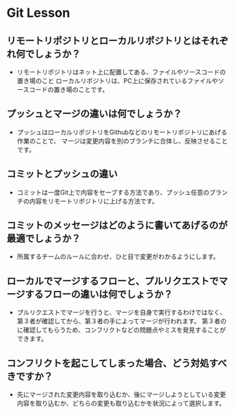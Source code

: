 # Git Lesson

## リモートリポジトリとローカルリポジトリとはそれぞれ何でしょうか？
- リモートリポジトリはネット上に配置してある、ファイルやソースコードの置き場のこと ローカルリポジトリは、PC上に保存されているファイルやソースコードの置き場のことです。



## プッシュとマージの違いは何でしょうか？
- プッシュはローカルリポジトリをGithubなどのリモートリポジトリにあげる作業のことで、 マージは変更内容を別のブランチに合体し、反映させることです。



## コミットとプッシュの違い
- コミットは一度Git上で内容をセーブする方法であり、プッシュ任意のブランチの内容をリモートリポジトリに上げる方法です。


## コミットのメッセージはどのように書いてあげるのが最適でしょうか？
- 所属するチームのルールに合わせ、ひと目で変更がわかるようにします。



## ローカルでマージするフローと、プルリクエストでマージするフローの違いは何でしょうか？
- プルリクエストでマージを行うと、マージを自身で実行するわけではなく、第３者が確認してから、第３者の手によってマージが行われます。 第３者のに確認してもらうため、コンフリクトなどの問題点やミスを発見することができます。


## コンフリクトを起こしてしまった場合、どう対処すべきですか？
 - 先にマージされた変更内容を取り込むか、後にマージしようとしている変更内容を取り込むか、どちらの変更も取り込むかを状況によって選択します。
